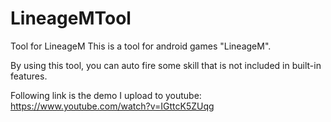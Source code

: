 # LineageMTool
Tool for LineageM 
This is a tool for android games "LineageM".

By using this tool, you can auto fire some skill that is not included in built-in features.

Following link is the demo I upload to youtube: https://www.youtube.com/watch?v=IGttcK5ZUqg
